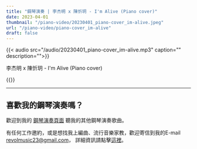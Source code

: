 ```yaml
---
title: "鋼琴演奏 | 李杰明 x 陳忻玥 - I'm Alive (Piano cover)"
date: 2023-04-01
thumbnail: "/piano-video/20230401_piano-cover_im-alive.jpeg"
url: "/piano-video/piano-cover_im-alive"
draft: false
---
```


{{< audio src="/audio/20230401_piano-cover_im-alive.mp3" caption="" description="">}}

李杰明 x 陳忻玥 - I'm Alive (Piano cover)

{{<youtube WfQDGxU6KeE>}}

---

## 喜歡我的鋼琴演奏嗎？

歡迎到我的 [鋼琴演奏頁面](/portfolio/arrangement/piano-video) 聽我的其他鋼琴演奏歌曲。

有任何工作邀約，或是想找我上編曲、流行音樂家教，歡迎寄信到我的E-mail <revolmusic23@gmail.com>，
詳細資訊請點擊[這裡](/about)。

